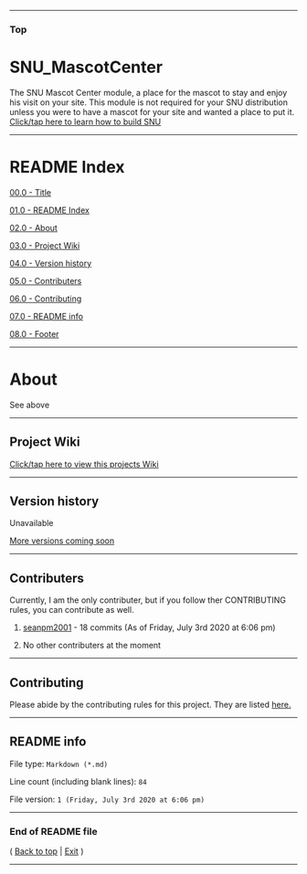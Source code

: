 
***

### Top

# SNU_MascotCenter
The SNU Mascot Center module, a place for the mascot to stay and enjoy his visit on your site. This module is not required for your SNU distribution unless you were to have a mascot for your site and wanted a place to put it. [Click/tap here to learn how to build SNU](https://gist.github.com/seanpm2001/745564a46186888e829fdeb9cda584de)

***

# README Index

[00.0 - Title](#SNU_MascotCenter)

[01.0 - README Index](#README-Index)

[02.0 - About](#About)

[03.0 - Project Wiki](#Project-Wiki)

[04.0 - Version history](#Version-history)

[05.0 - Contributers](#Contributers)

[06.0 - Contributing](#Contributing)

[07.0 - README info](#README-info)

[08.0 - Footer](#End-of-README-file)

***

# About

See above

***

## Project Wiki

[Click/tap here to view this projects Wiki](https://github.com/seanpm2001/SNU_MascotCenter/Wiki/)

***

## Version history

Unavailable

[More versions coming soon](https://www.example.com/)

***

## Contributers

Currently, I am the only contributer, but if you follow ther CONTRIBUTING rules, you can contribute as well.

1. [seanpm2001](https://github.com/seanpm2001/) - 18 commits (As of Friday, July 3rd 2020 at 6:06 pm)

2. No other contributers at the moment

***

## Contributing

Please abide by the contributing rules for this project. They are listed [here.](https://github.com/seanpm2001/SNU_MascotCenter/blob/master/CONTRIBUTING.md)

***

## README info

File type: `Markdown (*.md)`

Line count (including blank lines): `84`

File version: `1 (Friday, July 3rd 2020 at 6:06 pm)`

***

### End of README file

( [Back to top](#Top) | [Exit](https://github.com) )

***
